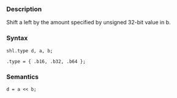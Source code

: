 ### Description

Shift a left by the amount specified by unsigned 32-bit value in b.

### Syntax

```
shl.type d, a, b;

.type = { .b16, .b32, .b64 };
```

### Semantics

```
d = a << b;
```

